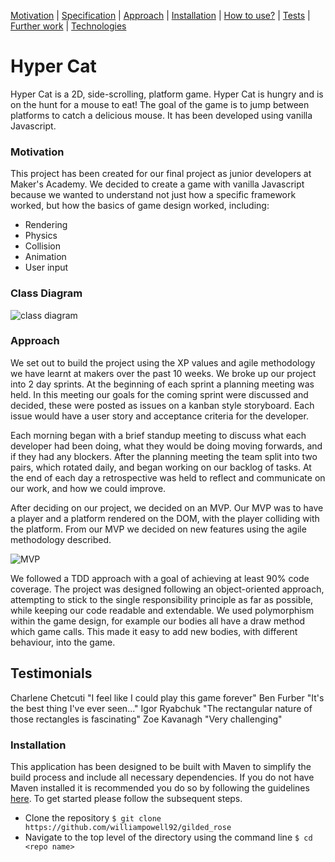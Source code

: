 [Motivation](#motivation) | [Specification](#specification) | [Approach](#approach) |  [Installation](#installation) | [How to use?](#how-to-use) | [Tests](#tests) | [Further work](#further-work) | [Technologies](#technologies)

# Hyper Cat

Hyper Cat is a 2D, side-scrolling, platform game. Hyper Cat is hungry and is on the hunt for a mouse to eat! The goal of the game is to jump between platforms to catch a delicious mouse. It has been developed using vanilla Javascript.

### Motivation

This project has been created for our final project as junior developers at Maker's Academy. We decided to create a game with vanilla Javascript because we wanted to understand not just how a specific framework worked, but how the basics of game design worked, including:

- Rendering
- Physics
- Collision
- Animation
- User input

<!-- ### Specification



#### Requirements






This tech test is based on Terry Hughes' which can be found [here](https://github.com/NotMyself/GildedRose). This was translated into Java by Emily Bache, the translated version can be found [here](https://github.com/emilybache/GildedRose-Refactoring-Kata).

* All items have a SellIn value which denotes the number of days to sell the item.
* All items have a Quality value which denotes how valuable the item is.
* At the end of each day SellIn and Quality are reduced by one.
* Once the sell by date has passed, Quality degrades twice as fast.
* The Quality of an item is never negative.
* "Aged Brie" increases in Quality the older it gets, rather than decreasing.
* The Quality of an item is never more than 50.
* "Sulfuras", a legendary item, SellIn and Quality values never change.
* "Backstage passes", like "Aged Brie", increase in Quality as it's SellIn approaches, as follows:
  * More than 10 days from the show, increases by one per day.
  * 10 or less days from the show, increases by two per day.
  * 5 or less days from the show, increases by three per day.
  * Reduces to zero after the show.
* "Conjured Items" degrade in Quality twice as fast as normal items.

#### Acceptance Criteria

* Given the legacy code refactor it in such a way that adding the "Conjured Item" is easy.
* The aim is to practice good design.
* Anything may be changed apart from the "Item" class.
-->
### Class Diagram

![class diagram](https://i.imgur.com/yGWKT0k.png)

### Approach

We set out to build the project using the XP values and agile methodology we have learnt at makers over the past 10 weeks. We broke up our project into 2 day sprints. At the beginning of each sprint a planning meeting was held. In this meeting our goals for the coming sprint were discussed and decided, these were posted as issues on a kanban style storyboard. Each issue would have a user story and acceptance criteria for the developer.

Each morning began with a brief standup meeting to discuss what each developer had been doing, what they would be doing moving forwards, and if they had any blockers. After the planning meeting the team split into two pairs, which rotated daily, and began working on our backlog of tasks. At the end of each day a retrospective was held to reflect and communicate on our work, and how we could improve.

After deciding on our project, we decided on an MVP. Our MVP was to have a player and a platform rendered on the DOM, with the player colliding with the platform. From our MVP we decided on new features using the agile methodology described.

![MVP](https://i.imgur.com/r3EqrR5.gif)

We followed a TDD approach with a goal of achieving at least 90% code coverage. The project was designed following an object-oriented approach, attempting to stick to the single responsibility principle as far as possible, while keeping our code readable and extendable. We used polymorphism within the game design, for example our bodies all have a draw method which game calls. This made it easy to add new bodies, with different behaviour, into the game.



## Testimonials

Charlene Chetcuti "I feel like I could play this game forever"
Ben Furber "It's the best thing I've ever seen..."
Igor Ryabchuk "The rectangular nature of those rectangles is fascinating"
Zoe Kavanagh "Very challenging"

### Installation

This application has been designed to be built with Maven to simplify the build process and include all necessary dependencies. If you do not have Maven installed it is recommended you do so by following the guidelines [here](http://maven.apache.org/). To get started please follow the subsequent steps.

* Clone the repository ```$ git clone https://github.com/williampowell92/gilded_rose```
* Navigate to the top level of the directory using the command line  ```$ cd <repo name>```

<!-- ### How to use?

The app does not have a interface so the source code must be changed between runs to alter the output.

An example use of the application can be found in the TexttestFixture.java file.

![TexttestFixture](https://i.imgur.com/ni8HGgy.png)

Once you are ready to run the app then:
* Compile the app ```$ mvn package```
* Run the app ```$ java -cp target/gilded-rose-kata-0.0.1-SNAPSHOT.jar com.gildedrose.ExampleRun```

If you are using an IDE such as Intellij then you can open the repository in the IDE and use the
inbuilt run commands.

### Tests

Testing was carried out using JUnit 4.0. Tests can be run from the project home directory as follows:

```
mvn test
```

### Further work

- Add an interface to allow the user to interact with the application.

### Technologies

This application was built using Java, Maven and JUnit 4. --->
